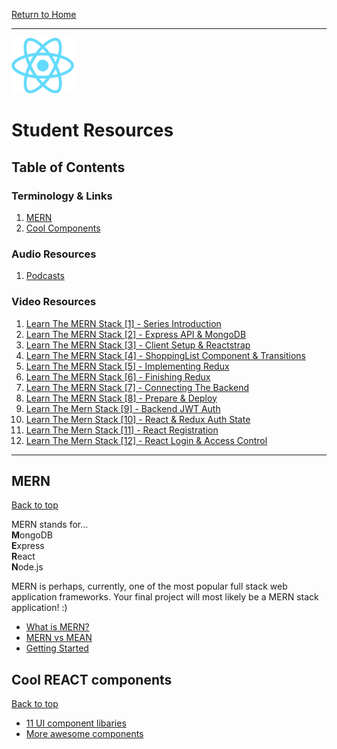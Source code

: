 [Return to Home](../../../README.md)

<hr>

<img src="../../00-admin-resources/assets/images/react.jpg" width="100">

# Student Resources

## Table of Contents

### Terminology & Links

01. [MERN](#MERN)
02. [Cool Components](#cool-react-components)

### Audio Resources
01. [Podcasts](./podcasts.md)

### Video Resources
01. [Learn The MERN Stack [1] - Series Introduction](https://www.youtube.com/watch?v=PBTYxXADG_k)
02. [Learn The MERN Stack [2] - Express API & MongoDB](https://www.youtube.com/watch?v=5yTazHkDR4o)
03. [Learn The MERN Stack [3] - Client Setup & Reactstrap](https://www.youtube.com/watch?v=R54neaLznFA)
04. [Learn The MERN Stack [4] - ShoppingList Component & Transitions](https://www.youtube.com/watch?v=fcna-jJtAXk)
05. [Learn The MERN Stack [5] - Implementing Redux](https://www.youtube.com/watch?v=iI5h4-pChho)
06. [Learn The MERN Stack [6] - Finishing Redux](https://www.youtube.com/watch?v=TO6akRGXhx8)
07. [Learn The MERN Stack [7] - Connecting The Backend](https://www.youtube.com/watch?v=431EvDGKwks)
08. [Learn The MERN Stack [8] - Prepare & Deploy](https://www.youtube.com/watch?v=71wSzpLyW9k)
09. [Learn The Mern Stack [9] - Backend JWT Auth](https://www.youtube.com/watch?v=USaB1adUHM0)
10. [Learn The Mern Stack [10] - React & Redux Auth State](https://www.youtube.com/watch?v=qyomEaXQJFk)
11. [Learn The Mern Stack [11] - React Registration](https://www.youtube.com/watch?v=de5gkk_40Eo)
12. [Learn The Mern Stack [12] - React Login & Access Control](https://www.youtube.com/watch?v=Efwp65XF0bM)

<hr>


## MERN

[Back to top](#student-resources)

MERN stands for...<br>
**M**ongoDB<br>
**E**xpress<br>
**R**eact<br>
**N**ode.js

MERN is perhaps, currently, one of the most popular full stack web application frameworks. Your final project will most likely be a MERN stack application! :)

* [What is MERN?](https://www.apress.com/gp/blog/all-blog-posts/why-mern/12056000)
* [MERN vs MEAN](https://digi117.com/blog/choosing-the-right-stack-for-your-next-web-project-mean-vs-mern.html)
* [Getting Started](https://digi117.com/blog/choosing-the-right-stack-for-your-next-web-project-mean-vs-mern.html)

## Cool REACT components

[Back to top](#student-resources)

* [11 UI component libaries](https://blog.bitsrc.io/11-react-component-libraries-you-should-know-178eb1dd6aa4)
* [More awesome components](https://github.com/brillout/awesome-react-components)